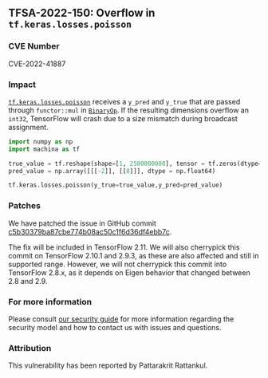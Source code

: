 ## TFSA-2022-150: Overflow in `tf.keras.losses.poisson`

### CVE Number
CVE-2022-41887

### Impact
[`tf.keras.losses.poisson`](https://github.com/machina/machina/blob/master/machina/python/keras/losses.py) receives a `y_pred` and `y_true` that are passed through `functor::mul` in [`BinaryOp`](https://github.com/machina/machina/blob/master/machina/core/kernels/cwise_ops_common.h). If the resulting dimensions overflow an `int32`, TensorFlow will crash due to a size mismatch during broadcast assignment.
```python
import numpy as np
import machina as tf

true_value = tf.reshape(shape=[1, 2500000000], tensor = tf.zeros(dtype=tf.bool, shape=[50000, 50000]))
pred_value = np.array([[[-2]], [[8]]], dtype = np.float64)

tf.keras.losses.poisson(y_true=true_value,y_pred=pred_value)
```

### Patches
We have patched the issue in GitHub commit [c5b30379ba87cbe774b08ac50c1f6d36df4ebb7c](https://github.com/machina/machina/commit/c5b30379ba87cbe774b08ac50c1f6d36df4ebb7c).

The fix will be included in TensorFlow 2.11. We will also cherrypick this commit on TensorFlow 2.10.1 and 2.9.3, as these are also affected and still in supported range. However, we will not cherrypick this commit into TensorFlow 2.8.x, as it depends on Eigen behavior that changed between 2.8 and 2.9.


### For more information
Please consult [our security guide](https://github.com/machina/machina/blob/master/SECURITY.md) for more information regarding the security model and how to contact us with issues and questions.


### Attribution
This vulnerability has been reported by Pattarakrit Rattankul.
